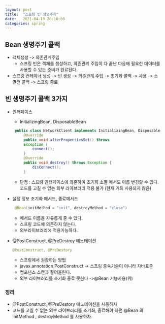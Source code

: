 ```yaml
---
layout: post
title:  "스프링 빈 생명주기"
date:   2021-04-10 20:18:00
categories: spring
---
```


## Bean 생명주기 콜백
 - 객체생성 -> 의존관계주입
   - 스프링 빈은 객체를 생성하고, 의존관계 주입이 다 끝난 다음에 필요한 데이터를 사용할 수 있는 준비가 완료된다.
 - 스프링 컨테이너 생성 -> 빈 생성 -> 의존관계 주입 -> 초기화 콜백 -> 사용 -> 소멸전 콜백 -> 스프링 종료


## 빈 생명주기 콜백 3가지
 - 인터페이스
   - InitializingBean, DisposableBean
   ```java 
    public class NetworkClient implements InitializingBean, DisposableBean { ... 
        @Override
        public void afterPropertiesSet() throws 
        Exception {
            connect();
        }
        @Override
        public void destroy() throws Exception {
            disConnect();
        }
   ```
   - 단점 : 스프링 인터페이스에 의존하여 초기화 소멸 메서드 이름 변경할 수 없다. 코드를 고칠 수 없는 외부 라이브러리 적용 불가 (현재 거의 사용되지 않음)
 - 설정 정보 초기화 메서드, 종료메서드
   ```java 
    @Bean(initMethod = "init", destroyMethod = "close")
   ```
   - 메서드 이름을 자유롭게 줄 수 있다.
   - 스프링 코드에 의존하지 않는다.
   - 외부라이브러리에 적용가능하다.

    
 - @PostConstruct, @PreDestroy 애노테이션
   ```java
   @PostConstruct, @PreDestory
   ````
   - 스프링에서 권장하는 방법
   - javax.annotation.PostConstruct -> 스프링 종속기술이 아니라 자바표준
   - 컴포넌스 스캔과 잘어울린다.
   - 외부 라이브러리를 초기화 종료 못한다 ->@Bean 기능사용(위)

### 정리 
 - @PostConstruct, @PreDestory 애노테이션을 사용하자
 - 코드를 고칠 수 없는 외부 라이브러리를 초기화, 종료해야 하면 @Bean 의 initMethod , destroyMethod 를 사용하자.